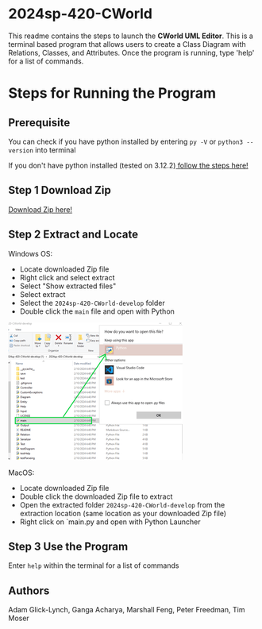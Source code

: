# 2024sp-420-CWorld

This readme contains the steps to launch the **CWorld UML Editor**. This is a terminal based program that allows users to create a Class Diagram with Relations, Classes, and Attributes. Once the program is running, type 'help' for a list of commands.

# Steps for Running the Program



## Prerequisite 
You can check if you have python installed by entering ```py -V``` or ```python3 --version``` into terminal


If you don't have python installed (tested on 3.12.2)[ follow the steps here!](https://www.python.org/downloads/)



## Step 1 Download Zip

[Download Zip here!](https://github.com/mucsci-students/2024sp-420-CWorld/archive/refs/heads/develop.zip)


## Step 2 Extract and Locate

Windows OS:

- Locate downloaded Zip file
- Right click and select extract
- Select "Show extracted files"
- Select extract
- Select the ```2024sp-420-CWorld-develop``` folder
- Double click the ```main``` file and open with Python

![alt text](fe-2.png)

MacOS:

- Locate downloaded Zip file
- Double click the downloaded Zip file to extract
- Open the extracted folder ```2024sp-420-CWorld-develop``` from the extraction location (same location as your downloaded Zip file)
- Right click on `main.py and open with Python Launcher

## Step 3 Use the Program
Enter ```help``` within the terminal for a list of commands


## Authors
Adam Glick-Lynch, Ganga Acharya, Marshall Feng, Peter Freedman, Tim Moser